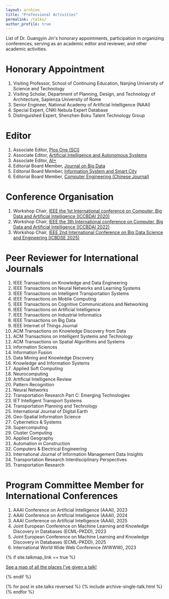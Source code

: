 ```yaml
---
layout: archive
title: "Professional Activities"
permalink: /talks/
author_profile: true
---
```


List of Dr. Guangyin Jin's honorary appointments, participation in organizing conferences, serving as an academic editor and reviewer, and other academic activities.

Honorary Appointment
======
1. Visiting Professor, School of Continuing Education, Nanjing University of Science and Technology
2. Visiting Scholar, Department of Planning, Design, and Technology of Architecture, Sapienza University of Rome
3. Senior Engineer, National Academy of Artificial Intelligence (NAAI)
4. Special Expert, CNKI Nebula Expert Database
5. Distinguished Expert, Shenzhen Boku Talent Technology Group

Editor
======
1. Associate Editor, [Plos One (SCI)](https://journals.plos.org/plosone/static/editorial-board?)   
2. Associate Editor, [Artificial Intelligence and Autonomous Systems](https://www.elspub.com/journals/artificial-intelligence-and-autonomous-systems/editorial/)
3. Associate Editor, [AI+](https://www.elspublishing.com/journals/aiplus/editorial/)
4. Editorial Board Member, [Journal on Big Data](https://www.techscience.com/jbd/editors)
5. Editorial Board Member, [Information System and Smart City](https://ojs.acad-pub.com/index.php/ISSC/about/editorialTeam)   
6. Editorial Board Member, [Computer Engineering (Chinese Journal)](https://www.ecice06.com/CN/news/news6495.shtml)    

Conference Organisation
======
1. Workshop Chair, [IEEE the 1st International conference on Computer, Big Data and Artificial Intelligence (ICCBDAI 2020)](http://www.iccbdai.org/download/file/ICBDAI2020%20program2020-1018-1.pdf)
2. Workshop Chair, [IEEE the 3th International conference on Computer, Big Data and Artificial Intelligence (ICCBDAI 2022)](http://www.iccbdai.org/workshop2020/index.html)
3. Workshop Chair, [IEEE 2nd International Conference on Big Data Science and Engineering (ICBDSE 2025)](http://www.icbdse.org/)

Peer Reviewer for International Journals
======
1. IEEE Transactions on Knowledge and Data Engineering
2. IEEE Transactions on Neural Networks and Learning Systems
3. IEEE Transactions on Intelligent Transportation Systems
4. IEEE Transactions on Moblie Computing
5. IEEE Transactions on Cognitive Communications and Networking
6. IEEE Transactions on Artificial Intelligence
7. IEEE Transactions on Industrial Informatics
8. IEEE Transactions on Big Data
9. IEEE Internet of Things Journal
10. ACM Transactions on Knowledge Discovery from Data
11. ACM Transactions on Intelligent Systems and Technology
12. ACM Transactions on Spatial Algorithms and Systems
13. Information Sciences
14. Information Fusion
15. Data Mining and Knowledge Discovery
16. Knowledge and Information Systems
17. Applied Soft Computing
18. Neurocomputing
19. Artificial Intelligence Review
20. Pattern Recognition
21. Neural Networks
22. Transportation Research Part C: Emerging Technologies
23. IET Intelligent Transport Systems
24. Transportation Planning and Technology
25. International Journal of Digital Earth
26. Geo-Spatial Information Science
27. Cybernetics & Systems
28. Supercomputing
29. Cluster Computing
30. Applied Geography
31. Automation in Construction
32. Computers & Electrical Engineering
33. International Journal of Information Management Data Insights
34. Transportation Research Interdisciplinary Perspectives
35. Transportation Research

Program Committee Member for International Conferences
======
1. AAAI Conference on Artificial Intelligence (AAAI), 2023
2. AAAI Conference on Artificial Intelligence (AAAI), 2024
3. AAAI Conference on Artificial Intelligence (AAAI), 2025
4. Joint European Conference on Machine Learning and Knowledge Discovery in Databases (ECML-PKDD), 2023
5. Joint European Conference on Machine Learning and Knowledge Discovery in Databases (ECML-PKDD), 2025
6. International World Wide Web Conference (WWWW), 2023

{% if site.talkmap_link == true %}

<p style="text-decoration:underline;"><a href="/talkmap.html">See a map of all the places I've given a talk!</a></p>

{% endif %}

{% for post in site.talks reversed %}
  {% include archive-single-talk.html %}
{% endfor %}
